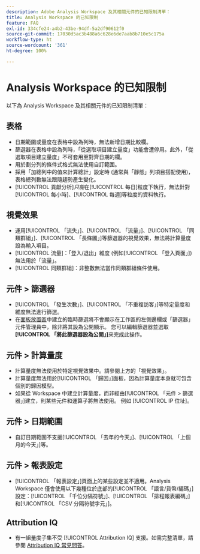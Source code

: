 ```yaml
---
description: Adobe Analysis Workspace 及其相關元件的已知限制清單：
title: Analysis Workspace 的已知限制
feature: FAQ
exl-id: 334cfe24-a4b2-43be-94df-5a2df90612f0
source-git-commit: 17030d5ac3b488a6c628e6de7aab8b710e5c175a
workflow-type: ht
source-wordcount: '361'
ht-degree: 100%

---
```


# Analysis Workspace 的已知限制

以下為 Analysis Workspace 及其相關元件的已知限制清單：

## 表格

* 日期範圍或量度在表格中設為列時，無法新增日期比較欄。
* 篩選器在表格中設為列時，「從選取項目建立量度」功能會遭停用。此外，「從選取項目建立量度」不可套用至對齊日期的欄。
* 用於劃分列的條件式格式無法使用自訂範圍。
* 採用「加總列中的值來計算總計」設定時 (通常與「靜態」列項目搭配使用)，表格總列數無法跟隨趨勢產生變化。
* [!UICONTROL 貢獻分析]_只能_&#x200B;在[!UICONTROL 每日]粒度下執行，無法針對[!UICONTROL 每小時]、[!UICONTROL 每週]等粒度的資料執行。

## 視覺效果

* 運用[!UICONTROL 「流失」]、[!UICONTROL 「流量」]、[!UICONTROL 「同類群組」]、[!UICONTROL 「長條圖」]等篩選器的視覺效果，無法將計算量度設為輸入項目。
* [!UICONTROL 流量]：「登入/退出」維度 (例如[!UICONTROL 「登入頁面」]) 無法用於「流量」。
* [!UICONTROL 同類群組]：非整數無法當作同類群組條件使用。

## 元件 > 篩選器

* [!UICONTROL 「發生次數」]、[!UICONTROL 「不重複訪客」]等特定量度和維度無法進行篩選。
* 在[面板放置區](/help/analysis-workspace/c-panels/panels.md)中建立的臨時篩選將不會顯示在工作區的左側邊欄或「篩選器」元件管理員中，除非將其設為公開顯示。 您可以編輯篩選器並選取&#x200B;**[!UICONTROL 「將此篩選器設為公開」]**&#x200B;來完成此操作。

## 元件 > 計算量度

* 計算量度無法使用於特定視覺效果中。請參閱上方的「視覺效果」。
* 計算量度無法用於[!UICONTROL 「歸因」]面板，因為計算量度本身就可包含個別的歸因模型。
* 如果從 Workspace 中建立計算量度，而非經由[!UICONTROL 「元件 > 篩選器」]建立，則某些元件和運算子將無法使用。 例如 [!UICONTROL IP 位址]。

## 元件 > 日期範圍

* 自訂日期範圍不支援[!UICONTROL 「去年的今天」]、[!UICONTROL 「上個月的今天」]等。


## 元件 > 報表設定

* [!UICONTROL 「報表設定」]頁面上的某些設定並不適用。Analysis Workspace 僅會使用以下幾種位於底部的[!UICONTROL 「語言/貨幣/編碼」]設定：[!UICONTROL 「千位分隔符號」]、[!UICONTROL 「排程報表編碼」]和[!UICONTROL 「CSV 分隔符號字元」]。

## Attribution IQ

* 有一組量度子集不受 [!UICONTROL Attribution IQ] 支援。如需完整清單，請參閱 [Attribution IQ 常見問答](../attribution/faq.md)。
